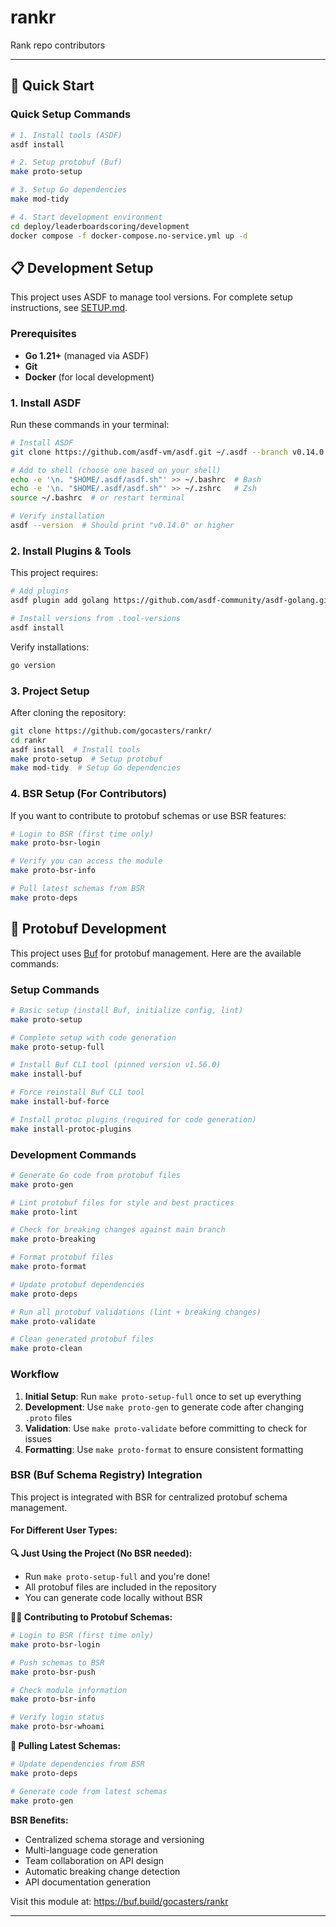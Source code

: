 # rankr
Rank repo contributors


---
## 🚀 Quick Start

### Quick Setup Commands
```bash
# 1. Install tools (ASDF)
asdf install

# 2. Setup protobuf (Buf)
make proto-setup

# 3. Setup Go dependencies
make mod-tidy

# 4. Start development environment
cd deploy/leaderboardscoring/development
docker compose -f docker-compose.no-service.yml up -d
```

## 📋 Development Setup

This project uses ASDF to manage tool versions. For complete setup instructions, see [SETUP.md](SETUP.md).

### Prerequisites
- **Go 1.21+** (managed via ASDF)
- **Git**
- **Docker** (for local development)

### 1. Install ASDF

Run these commands in your terminal:

```bash 
# Install ASDF
git clone https://github.com/asdf-vm/asdf.git ~/.asdf --branch v0.14.0

# Add to shell (choose one based on your shell)
echo -e '\n. "$HOME/.asdf/asdf.sh"' >> ~/.bashrc  # Bash
echo -e '\n. "$HOME/.asdf/asdf.sh"' >> ~/.zshrc   # Zsh
source ~/.bashrc  # or restart terminal

# Verify installation
asdf --version  # Should print "v0.14.0" or higher
```

### 2. Install Plugins & Tools

This project requires:
```bash 
# Add plugins
asdf plugin add golang https://github.com/asdf-community/asdf-golang.git

# Install versions from .tool-versions
asdf install
```

Verify installations:
```bash
go version
```

### 3. Project Setup

After cloning the repository:

```bash
git clone https://github.com/gocasters/rankr/
cd rankr
asdf install  # Install tools
make proto-setup  # Setup protobuf
make mod-tidy  # Setup Go dependencies
```

### 4. BSR Setup (For Contributors)

If you want to contribute to protobuf schemas or use BSR features:

```bash
# Login to BSR (first time only)
make proto-bsr-login

# Verify you can access the module
make proto-bsr-info

# Pull latest schemas from BSR
make proto-deps
```

## 🔧 Protobuf Development

This project uses [Buf](https://buf.build/) for protobuf management. Here are the available commands:

### Setup Commands
```bash
# Basic setup (install Buf, initialize config, lint)
make proto-setup

# Complete setup with code generation
make proto-setup-full

# Install Buf CLI tool (pinned version v1.56.0)
make install-buf

# Force reinstall Buf CLI tool
make install-buf-force

# Install protoc plugins (required for code generation)
make install-protoc-plugins
```

### Development Commands
```bash
# Generate Go code from protobuf files
make proto-gen

# Lint protobuf files for style and best practices
make proto-lint

# Check for breaking changes against main branch
make proto-breaking

# Format protobuf files
make proto-format

# Update protobuf dependencies
make proto-deps

# Run all protobuf validations (lint + breaking changes)
make proto-validate

# Clean generated protobuf files
make proto-clean
```

### Workflow
1. **Initial Setup**: Run `make proto-setup-full` once to set up everything
2. **Development**: Use `make proto-gen` to generate code after changing `.proto` files
3. **Validation**: Use `make proto-validate` before committing to check for issues
4. **Formatting**: Use `make proto-format` to ensure consistent formatting

### BSR (Buf Schema Registry) Integration

This project is integrated with BSR for centralized protobuf schema management.

#### For Different User Types:

**🔍 Just Using the Project (No BSR needed):**
- Run `make proto-setup-full` and you're done!
- All protobuf files are included in the repository
- You can generate code locally without BSR

**👨‍💻 Contributing to Protobuf Schemas:**
```bash
# Login to BSR (first time only)
make proto-bsr-login

# Push schemas to BSR
make proto-bsr-push

# Check module information
make proto-bsr-info

# Verify login status
make proto-bsr-whoami
```

**🔄 Pulling Latest Schemas:**
```bash
# Update dependencies from BSR
make proto-deps

# Generate code from latest schemas
make proto-gen
```

**BSR Benefits:**
- Centralized schema storage and versioning
- Multi-language code generation
- Team collaboration on API design
- Automatic breaking change detection
- API documentation generation

Visit this module at: https://buf.build/gocasters/rankr

---
